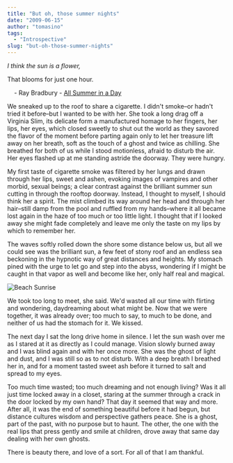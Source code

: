 ```yaml
---
title: "But oh, those summer nights"
date: "2009-06-15"
author: "tomasino"
tags:
  - "Introspective"
slug: "but-oh-those-summer-nights"
---
```


<span style="font-style: italic;">I think the sun is a flower,

That blooms for just one hour.</span>

    - Ray Bradbury - [All Summer in a Day][]

We sneaked up to the roof to share a cigarette. I didn't smoke–or hadn't
tried it before–but I wanted to be with her. She took a long drag off a
Virginia Slim, its delicate form a manufactured homage to her fingers,
her lips, her eyes, which closed sweetly to shut out the world as they
savored the flavor of the moment before parting again only to let her
treasure lift away on her breath, soft as the touch of a ghost and twice
as chilling. She breathed for both of us while I stood motionless,
afraid to disturb the air. Her eyes flashed up at me standing astride
the doorway. They were hungry.

My first taste of cigarette smoke was filtered by her lungs and drawn
through her lips, sweet and ashen, evoking images of vampires and other
morbid, sexual beings; a clear contrast against the brilliant summer sun
cutting in through the rooftop doorway. Instead, I thought to myself, I
should think her a spirit. The mist climbed its way around her head and
through her hair–still damp from the pool and ruffled from my
hands–where it all became lost again in the haze of too much or too
little light. I thought that if I looked away she might fade completely
and leave me only the taste on my lips by which to remember her.

The waves softly rolled down the shore some distance below us, but all
we could see was the brilliant sun, a few feet of stony roof and an
endless sea beckoning in the hypnotic way of great distances and
heights. My stomach pined with the urge to let go and step into the
abyss, wondering if I might be caught in that vapor as well and become
like her, only half real and magical.

![Beach Sunrise][]

We took too long to meet, she said. We'd wasted all our time with
flirting and wondering, daydreaming about what might be. Now that we
were together, it was already over; too much to say, to much to be done,
and neither of us had the stomach for it. We kissed.

The next day I sat the long drive home in silence. I let the sun wash
over me as I stared at it as directly as I could manage. Vision slowly
burned away and I was blind again and with her once more. She was the
ghost of light and dust, and I was still so as to not disturb. With a
deep breath I breathed her in, and for a moment tasted sweet ash before
it turned to salt and spread to my eyes.

Too much time wasted; too much dreaming and not enough living? Was it
all just time locked away in a closet, staring at the summer through a
crack in the door locked by my own hand? That day it seemed that way and
more. After all, it was the end of something beautiful before it had
begun, but distance cultures wisdom and perspective gathers peace. She
is a ghost, part of the past, with no purpose but to haunt. The other,
the one with the real lips that press gently and smile at children,
drove away that same day dealing with her own ghosts.

There is beauty there, and love of a sort. For all of that I am
thankful.

  [All Summer in a Day]: //www.westburyfriends.org/online/ela/giver/all%20summer%20reading.pdf
  [Beach Sunrise]: //farm1.static.flickr.com/94/236985410_699e3b2aab.jpg
